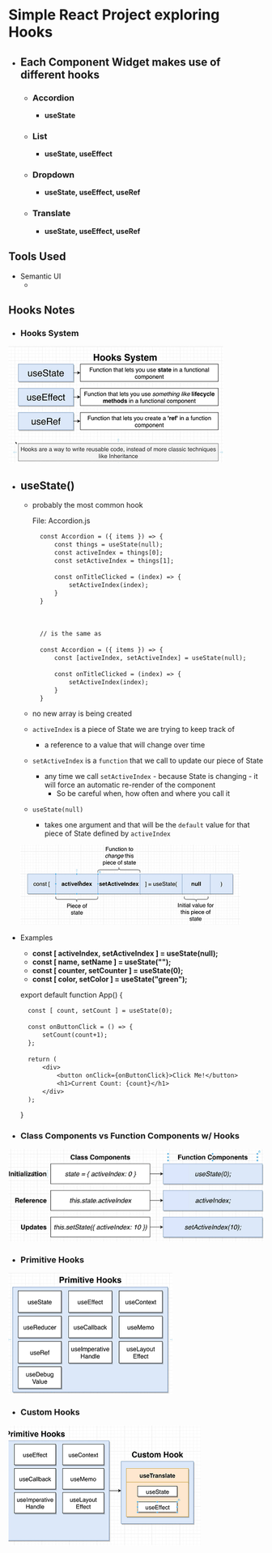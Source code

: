 # Simple React Project exploring Hooks

- ## Each Component Widget makes use of different hooks
    - ### Accordion 
        - **useState**
    - ### List 
        - **useState, useEffect**
    - ### Dropdown 
        - **useState, useEffect, useRef**
    - ### Translate 
        - **useState, useEffect, useRef**

## Tools Used
- Semantic UI
    - <link rel="stylesheet" href="https://cdnjs.cloudflare.com/ajax/libs/semantic-ui/2.4.1/semantic.min.css" />

## Hooks Notes
- ### Hooks System
![hooks-system](https://github.com/kawgh1/react-widgets/blob/main/hooks-system.png)
- ## useState()
    - probably the most common hook
  
        File: Accordion.js

            const Accordion = ({ items }) => {
                const things = useState(null);
                const activeIndex = things[0];
                const setActiveIndex = things[1];

                const onTitleClicked = (index) => {
                    setActiveIndex(index);
                }
            }

      

            // is the same as

            const Accordion = ({ items }) => {
                const [activeIndex, setActiveIndex] = useState(null);

                const onTitleClicked = (index) => {
                    setActiveIndex(index);
                }
            }

            

    - no new array is being created
    - `activeIndex` is a piece of State we are trying to keep track of
        -  a reference to a value that will change over time
   - `setActiveIndex` is a `function` that we call to update our piece of State
       - any time we call `setActiveIndex` - because State is changing - it will force an automatic re-render of the component
           - So be careful when, how often and where you call it
   - `useState(null)`
       - takes one argument and that will be the `default` value for that piece of State defined by `activeIndex`

    ![setstate](https://github.com/kawgh1/react-widgets/blob/main/setstate.png)
- Examples
    - **const [ activeIndex, setActiveIndex ] = useState(null);**
    - **const [ name, setName ] = useState("");**
    - **const [ counter, setCounter ] = useState(0);**
    - **const [ color, setColor ] = useState("green");**

    export default function App() {
    
        const [ count, setCount ] = useState(0);
        
        const onButtonClick = () => {
            setCount(count+1);
        };
        
        return (
            <div>
                <button onClick={onButtonClick}>Click Me!</button>
                <h1>Current Count: {count}</h1>
            </div>
        );
    }

- ### Class Components vs Function Components w/ Hooks

![class-vs-functions-with-hooks](https://github.com/kawgh1/react-widgets/blob/main/class-vs-functions-with-hooks.png)
- ### Primitive Hooks
![primitive-hooks](https://github.com/kawgh1/react-widgets/blob/main/primitive-hooks.png)



- ### Custom Hooks
![custom-hooks](https://github.com/kawgh1/react-widgets/blob/main/cutsom-hooks.png)
